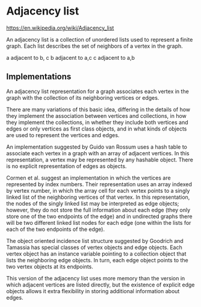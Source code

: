 # Adjacency list

https://en.wikipedia.org/wiki/Adjacency_list


An adjacency list is a collection of unordered lists used to represent a finite graph. Each list describes the set of neighbors of a vertex in the graph.

a adjacent to b, c
b adjacent to a,c
c adjacent to a,b

## Implementations

An adjacency list representation for a graph associates each vertex in the graph with the collection of its neighboring vertices or edges.

There are many variations of this basic idea, differing in the details of how they implement the association between vertices and collections, in how they implement the collections, in whether they include both vertices and edges or only vertices as first class objects, and in what kinds of objects are used to represent the vertices and edges.

An implementation suggested by Guido van Rossum uses a hash table to associate each vertex in a graph with an array of adjacent vertices. In this representation, a vertex may be represented by any hashable object. There is no explicit representation of edges as objects.

Cormen et al. suggest an implementation in which the vertices are represented by index numbers. Their representation uses an array indexed by vertex number, in which the array cell for each vertex points to a singly linked list of the neighboring vertices of that vertex. 
In this representation, the nodes of the singly linked list may be interpreted as edge objects; however, they do not store the full information about each edge (they only store one of the two endpoints of the edge) and in undirected graphs there will be two different linked list nodes for each edge (one within the lists for each of the two endpoints of the edge).

The object oriented incidence list structure suggested by Goodrich and Tamassia has special classes of vertex objects and edge objects. Each vertex object has an instance variable pointing to a collection object that lists the neighboring edge objects. In turn, each edge object points to the two vertex objects at its endpoints.

This version of the adjacency list uses more memory than the version in which adjacent vertices are listed directly, but the existence of explicit edge objects allows it extra flexibility in storing additional information about edges.
